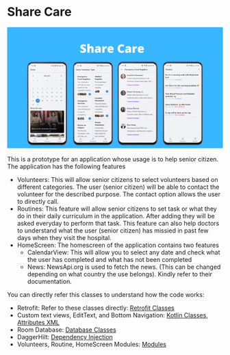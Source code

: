 # Share Care

![Share Care](https://github.com/shantanupatil/sharecare/blob/master/Share%20Care.png)

This is a prototype for an application whose usage is to help senior citizen. The application has the following features

- Volunteers: This will allow senior citizens to select volunteers based on different categories. The user (senior citizen) will be able to contact the volunteer for the described purpose. The contact option allows the user to directly call.
- Routines: This feature will allow senior citizens to set task or what they do in their daily curriculum in the application. After adding they will be asked everyday to perform that task. This feature can also help doctors to understand what the user (senior citizen) has missied in past few days when they visit the hospital.
- HomeScreen: The homescreen of the application contains two features
  - CalendarView: This will allow you to select any date and check what the user has completed and what has not been completed
  - News: NewsApi.org is used to fetch the news. (This can be changed depending on what country the use belongs). Kindly refer to their documentation.

You can directly refer this classes to understand how the code works:
- Retrofit: Refer to these classes directly:  [Retrofit Classes](https://github.com/shantanupatil/sharecare/tree/master/app/src/main/java/in/shantanupatil/sharecare/api)
- Custom text views, EditText, and Bottom Navigation: [Kotlin Classes](https://github.com/shantanupatil/sharecare/tree/master/app/src/main/java/in/shantanupatil/sharecare/custom), [Attributes XML](https://github.com/shantanupatil/sharecare/blob/master/app/src/main/res/values/attributes.xml)
- Room Database: [Database Classes](https://github.com/shantanupatil/sharecare/tree/master/app/src/main/java/in/shantanupatil/sharecare/db)
- DaggerHilt: [Dependency Injection](https://github.com/shantanupatil/sharecare/tree/master/app/src/main/java/in/shantanupatil/sharecare/di)
- Volunteers, Routine, HomeScreen Modules: [Modules](https://github.com/shantanupatil/sharecare/tree/master/app/src/main/java/in/shantanupatil/sharecare/modules)

